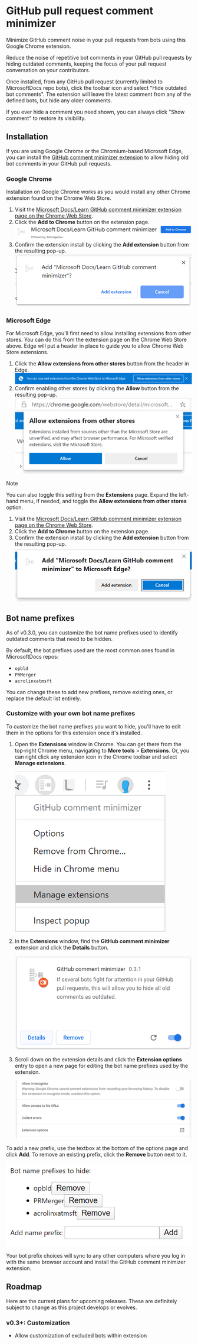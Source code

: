 # GitHub pull request comment minimizer

Minimize GitHub comment noise in your pull requests from bots using this Google Chrome extension.

Reduce the noise of repetitive bot comments in your GitHub pull requests by hiding outdated comments, keeping the focus of your pull request conversation on your contributors.

Once installed, from any GitHub pull request (currently limited to MicrosoftDocs repo bots), click the toolbar icon and select "Hide outdated bot comments". The extension will leave the latest comment from any of the defined bots, but hide any older comments.

If you ever hide a comment you need shown, you can always click "Show comment" to restore its visibility.

## Installation

If you are using Google Chrome or the Chromium-based Microsoft Edge, you can install the [GitHub comment minimizer extension](https://chrome.google.com/webstore/detail/microsoft-docslearn-githu/kcjgaccpjfoapcbaaecnjngjeccgmplh) to allow hiding old bot comments in your GitHub pull requests.

### Google Chrome

Installation on Google Chrome works as you would install any other Chrome extension found on the Chrome Web Store.

1. Visit the [Microsoft Docs/Learn GitHub comment minimizer extension page on the Chrome Web Store](https://chrome.google.com/webstore/detail/microsoft-learn-maintenan/kagphmnlicelfcbbhhmgjcpgnbponlda).
1. Click the **Add to Chrome** button on the extension page.
    ![Screenshot of Microsoft Docs/Learn GitHub comment minimizer Chrome extension page](media/chrome-extension-page-add-to-chrome.png)
1. Confirm the extension install by clicking the **Add extension** button from the resulting pop-up.
    ![Screenshot of pop-up prompt confirming Chrome extension install](media/chrome-confirm-extension-install.png)

### Microsoft Edge

For Microsoft Edge, you'll first need to allow installing extensions from other stores. You can do this from the extension page on the Chrome Web Store above. Edge will put a header in place to guide you to allow Chrome Web Store extensions.

1. Click the **Allow extensions from other stores** button from the header in Edge.
    ![Screenshot of the top bar added to the Chrome Web Store by Microsoft Edge stating, "You can now add extensions from the Chrome Web Store to Microsoft Edge"](media/edge-install-chrome-extension-bar.png)
1. Confirm enabling other stores by clicking the **Allow** button from the resulting pop-up.
    ![Screenshot of the pop-up alert shown when asking Edge to allow extensions from other stores](media/edge-confirm-allow-other-stores.png)

> [!NOTE]
> You can also toggle this setting from the **Extensions** page. Expand the left-hand menu, if needed, and toggle the **Allow extensions from other stores** option.

1. Visit the [Microsoft Docs/Learn GitHub comment minimizer extension page on the Chrome Web Store](https://chrome.google.com/webstore/detail/microsoft-learn-maintenan/kagphmnlicelfcbbhhmgjcpgnbponlda).
1. Click the **Add to Chrome** button on the extension page.
1. Confirm the extension install by clicking the **Add extension** button from the resulting pop-up.
    ![Screenshot of pop-up prompt confirming Chrome extension install](media/edge-confirm-extension-install.png)

## Bot name prefixes

As of v0.3.0, you can customize the bot name prefixes used to identify outdated comments that need to be hidden.

By default, the bot prefixes used are the most common ones found in MicrosoftDocs repos:

* `opbld`
* `PRMerger`
* `acrolinxatmsft`

You can change these to add new prefixes, remove existing ones, or replace the default list entirely.

### Customize with your own bot name prefixes

To customize the bot name prefixes you want to hide, you'll have to edit them in the options for this extension once it's installed.

1. Open the **Extensions** window in Chrome. You can get there from the top-right Chrome menu, navigating to **More tools** > **Extensions**. Or, you can right click any extension icon in the Chrome toolbar and select **Manage extensions**.

    ![Screenshot of right-clicking the extension button to manage extensions.](media/chrome-right-click-extension-open-extension-window.png)

1. In the **Extensions** window, find the **GitHub comment minimizer** extension and click the **Details** button.

    ![Screenshot of right-clicking the extension button to manage extensions.](media/chrome-extension-window-entry.png)

1. Scroll down on the extension details and click the **Extension options** entry to open a new page for editing the bot name prefixes used by the extension.

    ![Screenshot of extension details showing the Extension options entry.](media/chrome-extension-details-options.png)

To add a new prefix, use the textbox at the bottom of the options page and click **Add**. To remove an existing prefix, click the **Remove** button next to it.

![Screenshot of extension options screen to add or remove name prefixes.](media/extension-options-edit.png)

Your bot prefix choices will sync to any other computers where you log in with the same browser account and install the GitHub comment minimizer extension.

## Roadmap

Here are the current plans for upcoming releases. These are definitely subject to change as this project develops or evolves.

### v0.3+: Customization

* Allow customization of excluded bots within extension
